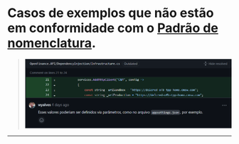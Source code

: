 # Casos de exemplos que não estão em conformidade com o [Padrão de nomenclatura](quality-assurance/code-review/csharp_naming_convention.md).

> ![example-01](./images/01.png)
---